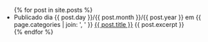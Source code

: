 <ul>
  {% for post in site.posts %}
    <li>
      Publicado dia {{ post.day }}/{{ post.month }}/{{ post.year }} em {{ page.categories | join: ', ' }}
      <a href="{{ post.url }}">{{ post.title }}</a>
      {{ post.excerpt }}
    </li>
  {% endfor %}
</ul>
